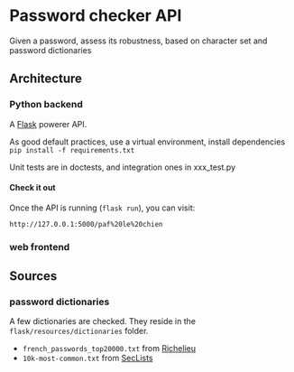 # Password checker API

Given a password, assess its robustness, based on character set and password dictionaries

## Architecture
### Python backend

A [Flask](https://flask.palletsprojects.com/) powerer API.

As good default practices, use a virtual environment, install dependencies `pip install -f requirements.txt`


Unit tests are in doctests, and integration ones in xxx_test.py

#### Check it out
Once the API is running (`flask run`), you can visit:
```
http://127.0.0.1:5000/paf%20le%20chien
```

### web frontend

## Sources
### password dictionaries
A few dictionaries are checked. They reside in the `flask/resources/dictionaries` folder.

  * `french_passwords_top20000.txt` from [Richelieu](https://github.com/tarraschk/richelieu)
  * `10k-most-common.txt` from [SecLists](https://github.com/danielmiessler/SecLists)
